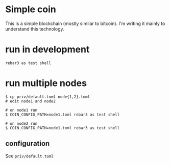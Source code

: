 Simple coin
=====

This is a simple blockchain (mostly similar to bitcoin).
I'm writing it mainly to understand this technology.


run in development
==========

    rebar3 as test shell


run multiple nodes
===

    $ cp priv/default.toml node{1,2}.toml
    # edit node1 and node2
    
    # on node1 run
    $ COIN_CONFIG_PATH=node1.toml rebar3 as test shell

    # on node2 run
    $ COIN_CONFIG_PATH=node1.toml rebar3 as test shell


configuration
---

See `priv/default.toml`
